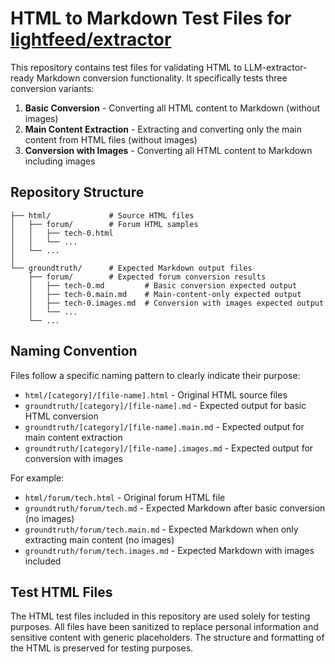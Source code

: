 # HTML to Markdown Test Files for [lightfeed/extractor](https://github.com/lightfeed/extractor)

This repository contains test files for validating HTML to LLM-extractor-ready Markdown conversion functionality. It specifically tests three conversion variants:

1. **Basic Conversion** - Converting all HTML content to Markdown (without images)
2. **Main Content Extraction** - Extracting and converting only the main content from HTML files (without images)
3. **Conversion with Images** - Converting all HTML content to Markdown including images

## Repository Structure

```
├── html/             # Source HTML files
│   ├── forum/        # Forum HTML samples
│   │   ├── tech-0.html
│   │   └── ...
│   └── ...
│
└── groundtruth/      # Expected Markdown output files
    ├── forum/        # Expected forum conversion results
    │   ├── tech-0.md         # Basic conversion expected output
    │   ├── tech-0.main.md    # Main-content-only expected output
    │   ├── tech-0.images.md  # Conversion with images expected output
    │   └── ...
    └── ...
```

## Naming Convention

Files follow a specific naming pattern to clearly indicate their purpose:

- `html/[category]/[file-name].html` - Original HTML source files
- `groundtruth/[category]/[file-name].md` - Expected output for basic HTML conversion
- `groundtruth/[category]/[file-name].main.md` - Expected output for main content extraction
- `groundtruth/[category]/[file-name].images.md` - Expected output for conversion with images

For example:
- `html/forum/tech.html` - Original forum HTML file
- `groundtruth/forum/tech.md` - Expected Markdown after basic conversion (no images)
- `groundtruth/forum/tech.main.md` - Expected Markdown when only extracting main content (no images)
- `groundtruth/forum/tech.images.md` - Expected Markdown with images included

## Test HTML Files

The HTML test files included in this repository are used solely for testing purposes. All files have been sanitized to replace personal information and sensitive content with generic placeholders. The structure and formatting of the HTML is preserved for testing purposes.
